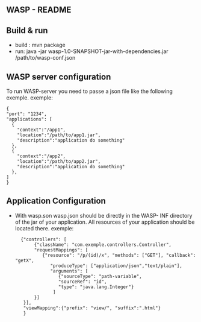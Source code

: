 ## WASP - README ##

Build & run
-------
- build : mvn package
- run: java -jar wasp-1.0-SNAPSHOT-jar-with-dependencies.jar /path/to/wasp-conf.json

WASP server configuration
-------
To run WASP-server you need to passe a json file like the following exemple.
exemple:

    {
    "port": "1234",
    "applications": [
      {
        "context":"/app1",  
        "location":"/path/to/app1.jar",
        "description":"application do something"
      },
      {
        "context":"/app2",  
        "location":"/path/to/app2.jar",
        "description":"application do something"
      },
    ]
    }

Application Configuration
-------

- With wasp.son
wasp.json should be directly in the WASP- INF directory of the jar of your application. All resources of your application should be located there.
exemple:

        {"controllers": [
             {"className": "com.exemple.controllers.Controller",
             "requestMappings": [
                {"resource": "/p/(id)/x", "methods": ["GET"], "callback": "getX",
                   "produceType": ["application/json","text/plain"],
                   "arguments": [
         	          {"sourceType": "path-variable", 
         	          "sourceRef": "id", 
         	          "type": "java.lang.Integer"}
         	        ]
         	 }]
         }],
         "viewMapping":{"prefix": "view/", "suffix":".html"}
         }

  